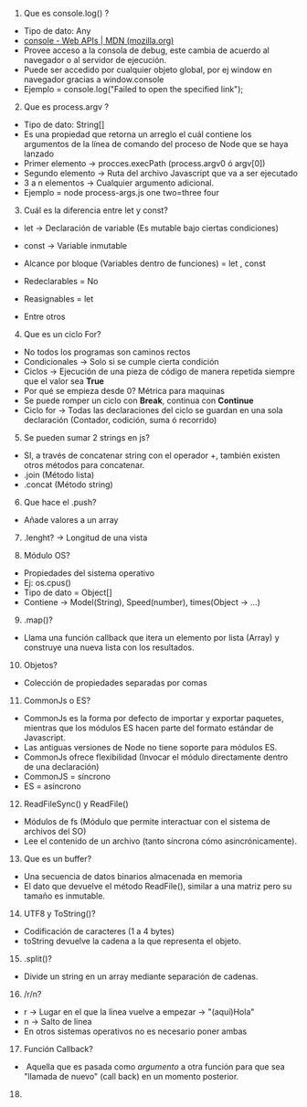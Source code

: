 1. Que es console.log() ?
- Tipo de dato: Any
- [console - Web APIs | MDN (mozilla.org)](https://developer.mozilla.org/en-US/docs/Web/API/console)
- Provee acceso a la consola de debug, este cambia de acuerdo al navegador o al servidor de ejecución.
- Puede ser accedido por cualquier objeto global, por ej window en navegador  gracias a window.console
- Ejemplo =  console.log("Failed to open the specified link");

2. Que es process.argv ?
- Tipo de dato: String[]
- Es una propiedad que retorna un arreglo el cuál contiene los argumentos de la línea de comando del proceso de Node que se haya lanzado
- Primer elemento -> procces.execPath (process.argv0 ó argv[0])
- Segundo elemento -> Ruta del archivo Javascript que va a ser ejecutado
- 3 a n elementos -> Cualquier argumento adicional.
- Ejemplo = node process-args.js one two=three four

3. Cuál es la diferencia entre let y const?
- let -> Declaración de variable (Es mutable bajo ciertas condiciones)
- const -> Variable inmutable

- Alcance por bloque (Variables dentro de funciones) = let , const 
- Redeclarables  = No
- Reasignables = let
- Entre otros

4. Que es un ciclo For?
- No todos los programas son caminos rectos
- Condicionales -> Solo si se cumple cierta condición
- Ciclos -> Ejecución de una pieza de código de manera repetida siempre que el valor sea **True**
- Por qué se empieza desde 0? Métrica para maquinas
- Se puede romper un ciclo con **Break**, continua con **Continue**
- Ciclo for -> Todas las declaraciones del ciclo se guardan en una sola declaración (Contador, codición, suma ó recorrido)

5. Se pueden sumar 2 strings en js?
- SI, a través de concatenar string con el operador +, también existen otros métodos para concatenar.
- .join (Método lista)
- .concat (Método string)

6. Que hace el .push?
- Añade valores a un array

7. .lenght? -> Longitud de una vista

8. Módulo OS?
- Propiedades del sistema operativo
- Ej: os.cpus()
- Tipo de dato = Object[]
- Contiene -> Model(String), Speed(number), times(Object -> ...)

9. .map()?
- Llama una función callback que itera un elemento por lista (Array) y construye una nueva lista con los resultados.

10.  Objetos?
- Colección de propiedades separadas por comas

11. CommonJs o ES?
- CommonJs es la forma por defecto de importar y exportar paquetes, mientras que los módulos ES hacen parte del formato estándar de Javascript.
- Las antiguas versiones de Node no tiene soporte para módulos ES.
- CommonJs ofrece flexibilidad (Invocar el módulo directamente dentro de una declaración)
- CommonJS = síncrono
- ES = asíncrono

12.  ReadFileSync() y ReadFile()
- Módulos de fs (Módulo que permite interactuar con el sistema de archivos del  SO)
- Lee el contenido de un archivo (tanto síncrona cómo asincrónicamente).

13. Que es un buffer?
- Una secuencia de datos binarios almacenada en memoria
- El dato que devuelve el método ReadFile(), similar a una matriz pero su tamaño es inmutable.

14. UTF8 y ToString()?
- Codificación de caracteres (1 a 4 bytes)
- toString devuelve la cadena a la que representa el objeto.

15. .split()?
- Divide un string en un array mediante separación de cadenas.

16. /r/n?
-  r -> Lugar en el que la linea vuelve a empezar -> "(aquí)Hola"
- n -> Salto de linea
- En otros sistemas operativos no es necesario poner ambas

17. Función Callback?
-  Aquella que es pasada como _argumento_ a otra función para que sea "llamada de nuevo" (call back) en un momento posterior.

18. 